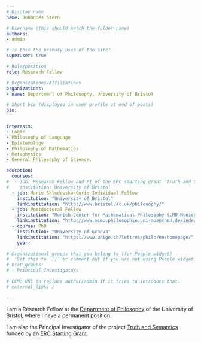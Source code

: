 ```yaml
---
# Display name
name: Johannes Stern

# Username (this should match the folder name)
authors:
- admin

# Is this the primary user of the site?
superuser: true

# Role/position
role: Reserach Fellow

# Organizations/Affiliations
organizations:
- name: Department of Philosophy, University of Bristol

# Short bio (displayed in user profile at end of posts)
bio:


interests:
- Logic
- Philosophy of Language
- Epistemology
- Philosophy of Mathematics
- Metaphysics
- General Philosophy of Science.

education:
  courses:
#  - job: Research Fellow and PI of the ERC starting grant 'Truth and Semantics'.
#    institution: University of Bristol
  - job: Marie Sklodowska-Curie Individual Fellow
    institution: "University of Bristol"
    linkinstitution: "http://www.bristol.ac.uk/philosophy/"
  - job: Postdoctoral Fellow
    institution: "Munich Center for Mathematical Philosophy (LMU Munich)"
    linkinstitution: "http://www.mcmp.philosophie.uni-muenchen.de/index.html"
  - course: PhD
    institution: "University of Geneva"
    linkinstitution: "https://www.unige.ch/lettres/philo/en/homepage/"
    year:

# Organizational groups that you belong to (for People widget)
#   Set this to `[]` or comment out if you are not using People widget.
# user_groups:
# - Principal Investigators

# CCM: URL to replace author/admin if it tries to introduce that.
# external_link: /

---
```


I am a Research Fellow at the [Department of Philosophy](https://www.bristol.ac.uk/philosophy) of the University of Bristol, where I have a permanent position.

I am also the Principal Investigator of the project [Truth and Semantics](https://truthandsemantics.netlify.app/) funded by an [ERC Starting Grant](https://erc.europa.eu/funding/starting-grants).
